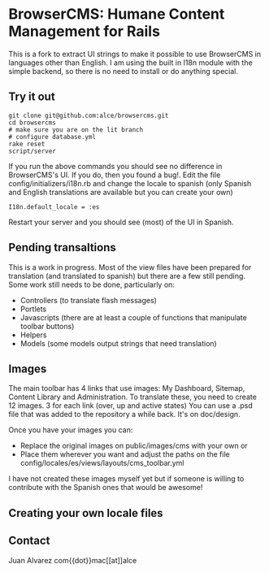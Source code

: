 # BrowserCMS: Humane Content Management for Rails

This is a fork to extract UI strings to make it possible to use BrowserCMS in languages other than English.
I am using the built in I18n module with the simple backend, so there is no need to install or do
anything special. 

## Try it out
    
    git clone git@github.com:alce/browsercms.git 
    cd browsercms
    # make sure you are on the lit branch
    # configure database.yml
    rake reset
    script/server
    
If you run the above commands you should see no difference in BrowserCMS's UI. If you do, then
you found a bug!. Edit the file config/initializers/i18n.rb and change the locale to spanish 
(only Spanish and English translations are available but you can create your own)

    I18n.default_locale = :es
    
Restart your server and you should see (most) of the UI in Spanish.


## Pending transaltions

This is a work in progress. Most of the view files have been prepared for translation (and 
translated to spanish) but there are a few still pending. Some work still needs to be done, 
particularly on:

* Controllers (to translate flash messages)
* Portlets
* Javascripts (there are at least a couple of functions that manipulate toolbar buttons)
* Helpers
* Models (some models output strings that need translation)

## Images

The main toolbar has 4 links that use images: My Dashboard, Sitemap, Content  Library and Administration.
To translate these, you need to create 12 images. 3 for each link (over, up and active states)
You can use a .psd file that was added to the repository a while back. It's on doc/design.

Once you have your images you can:

* Replace the original images on public/images/cms with your own or
* Place them wherever you want and adjust the paths on the file config/locales/es/views/layouts/cms_toolbar.yml

I have not created these images myself yet but if someone is willing to contribute with the Spanish ones
that would be awesome! 

## Creating your own locale files

## Contact
Juan Alvarez
com{{dot}}mac[[at]]alce
  

    

